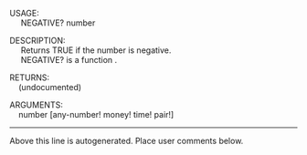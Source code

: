 USAGE:  
&nbsp;&nbsp;&nbsp;&nbsp;&nbsp;NEGATIVE?&nbsp;number&nbsp;  
  
DESCRIPTION:  
&nbsp;&nbsp;&nbsp;&nbsp;&nbsp;Returns&nbsp;TRUE&nbsp;if&nbsp;the&nbsp;number&nbsp;is&nbsp;negative.  
&nbsp;&nbsp;&nbsp;&nbsp;&nbsp;NEGATIVE?&nbsp;is&nbsp;a&nbsp;function&nbsp;.  
  
RETURNS:  
&nbsp;&nbsp;&nbsp;&nbsp;(undocumented)  
  
ARGUMENTS:  
&nbsp;&nbsp;&nbsp;&nbsp;number&nbsp;[any-number!&nbsp;money!&nbsp;time!&nbsp;pair!]  
___
Above this line is autogenerated. Place user comments below.